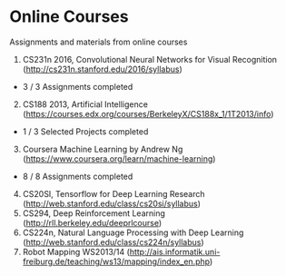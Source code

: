 # Online Courses
Assignments and materials from online courses
1) CS231n 2016, Convolutional Neural Networks for Visual Recognition (http://cs231n.stanford.edu/2016/syllabus)
- 3 / 3 Assignments completed
2) CS188 2013, Artificial Intelligence (https://courses.edx.org/courses/BerkeleyX/CS188x_1/1T2013/info)
- 1 / 3 Selected Projects completed
3) Coursera Machine Learning by Andrew Ng (https://www.coursera.org/learn/machine-learning)
- 8 / 8 Assignments completed
4) CS20SI, Tensorflow for Deep Learning Research (http://web.stanford.edu/class/cs20si/syllabus)
5) CS294, Deep Reinforcement Learning (http://rll.berkeley.edu/deeprlcourse)
6) CS224n, Natural Language Processing with Deep Learning (http://web.stanford.edu/class/cs224n/syllabus)
7) Robot Mapping WS2013/14 (http://ais.informatik.uni-freiburg.de/teaching/ws13/mapping/index_en.php)
